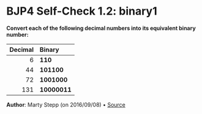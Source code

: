 # BJP4 Self-Check 1.2: binary1

**Convert each of the following decimal numbers into its equivalent binary
number:**

| Decimal | Binary       |
| ------: | :----------- |
|       6 | **110**      |
|      44 | **101100**   |
|      72 | **1001000**  |
|     131 | **10000011** |

**Author**: Marty Stepp (on 2016/09/08) • [Source](https://practiceit.cs.washington.edu/problem/view/bjp4/chapter1/s2-binary1)
